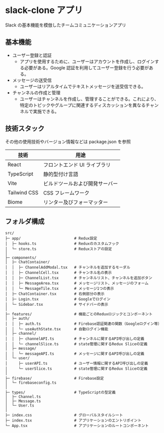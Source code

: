 # slack-clone アプリ

Slack の基本機能を模倣したチームコミュニケーションアプリ

## 基本機能

- ユーザー登録と認証
  - アプリを使用するために、ユーザーはアカウントを作成し、ログインする必要がある。Google 認証を利用してユーザー登録を行う必要がある。
- メッセージの送受信
  - ユーザーはリアルタイムでテキストメッセージを送受信できる。
- チャンネルの作成と管理
  - ユーザーはチャンネルを作成し、管理することができる。これにより、特定のトピックやグループに関連するディスカッションを異なるチャンネルで実施できる。

## 技術スタック

その他の使用技術やバージョン情報などは package.json を参照

| 技術         | 用途                           |
| ------------ | ------------------------------ |
| React        | フロントエンド UI ライブラリ   |
| TypeScript   | 静的型付け言語                 |
| Vite         | ビルドツールおよび開発サーバー |
| Tailwind CSS | CSS フレームワーク             |
| Biome        | リンター及びフォーマッター     |

## フォルダ構成

```text
src/
├─ app/                        # Redux設定
│  ├─ hooks.ts                 # Reduxのカスタムフック
│  └─ store.ts                 # Reduxストアの設定
│
├─ components/
│  ├─ ChatContainer/
│  │  ├─ ChannelAddModal.tsx   # チャンネルを追加するモーダル
│  │  ├─ ChannelCell.tsx       # チャンネル名の表示
│  │  ├─ ChannelList.tsx       # チャンネルリスト、チャンネルを追加ボタン
│  │  ├─ MessageArea.tsx       # メッセージリスト、メッセージのフォーム
│  │  └─ MessageTile.tsx       # メッセージ1つの表示
│  ├─ ChatContainer.tsx        # 右側部分の表示
│  ├─ Login.tsx                # Googleでログイン
│  └─ Sidebar.tsx              # サイドバーの表示
│
├─ features/                   # 機能ごとのReduxロジックとコンポーネント
│  ├─ auth/
│  │  ├─ auth.ts               # Firebase認証関連の関数（Googleログイン等）
│  │  └─ useAuthState.tsx      # 自動ログイン機能
│  ├─ channel/
│  │  ├─ channelAPI.ts         # チャンネルに関するAPI呼び出しの定義
│  │  └─ channelSlice.ts       # state管理に関するRedux Sliceの定義
│  ├─ message/
│  │  └─ messageAPI.ts         # メッセージに関するAPI呼び出しの定義
│  └─ user/
│     ├─ userAPI.ts            # ユーザー情報に関するAPI呼び出しの定義
│     └─ userSlice.ts          # state管理に関するRedux Sliceの定義
│
├─ firebase/                   # Firebase設定
│  └─ firebaseconfig.ts
│
├─ types/                      # TypeScriptの型定義
│  ├─ Channel.ts
│  ├─ Message.ts
│  └─ User.ts
│
├─ index.css                   # グローバルスタイルシート
├─ index.tsx                   # アプリケーションのエントリポイント
└─ App.tsx                     # アプリケーションのルートコンポーネント
```

